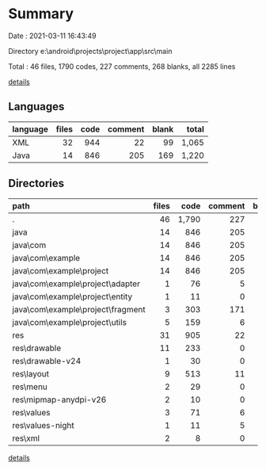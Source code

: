 # Summary

Date : 2021-03-11 16:43:49

Directory e:\android\projects\project\app\src\main

Total : 46 files,  1790 codes, 227 comments, 268 blanks, all 2285 lines

[details](details.md)

## Languages
| language | files | code | comment | blank | total |
| :--- | ---: | ---: | ---: | ---: | ---: |
| XML | 32 | 944 | 22 | 99 | 1,065 |
| Java | 14 | 846 | 205 | 169 | 1,220 |

## Directories
| path | files | code | comment | blank | total |
| :--- | ---: | ---: | ---: | ---: | ---: |
| . | 46 | 1,790 | 227 | 268 | 2,285 |
| java | 14 | 846 | 205 | 169 | 1,220 |
| java\com | 14 | 846 | 205 | 169 | 1,220 |
| java\com\example | 14 | 846 | 205 | 169 | 1,220 |
| java\com\example\project | 14 | 846 | 205 | 169 | 1,220 |
| java\com\example\project\adapter | 1 | 76 | 5 | 17 | 98 |
| java\com\example\project\entity | 1 | 11 | 0 | 4 | 15 |
| java\com\example\project\fragment | 3 | 303 | 171 | 47 | 521 |
| java\com\example\project\utils | 5 | 159 | 6 | 44 | 209 |
| res | 31 | 905 | 22 | 92 | 1,019 |
| res\drawable | 11 | 233 | 0 | 10 | 243 |
| res\drawable-v24 | 1 | 30 | 0 | 0 | 30 |
| res\layout | 9 | 513 | 11 | 74 | 598 |
| res\menu | 2 | 29 | 0 | 1 | 30 |
| res\mipmap-anydpi-v26 | 2 | 10 | 0 | 0 | 10 |
| res\values | 3 | 71 | 6 | 7 | 84 |
| res\values-night | 1 | 11 | 5 | 0 | 16 |
| res\xml | 2 | 8 | 0 | 0 | 8 |

[details](details.md)